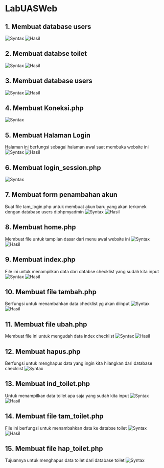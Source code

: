 # LabUASWeb

## 1.	Membuat database users
![Syntax](ssdb/1.png)
![Hasil](ssdb/4.png)
## 2.	Membuat databse toilet
![Syntax](ssdb/2.png)
![Hasil](ssdb/5.png)
## 3.	Membuat database users
![Syntax](ssdb/3.png)
![Hasil](ssdb/6.png)
## 4.	Membuat Koneksi.php
![Syntax](sscod/1.png)
## 5.	Membuat Halaman Login
Halaman ini berfungsi sebagai halaman awal saat membuka website ini
![Syntax](sscod/2.png)
![Hasil](sscth/1.png)
## 6.	Membuat login_session.php
![Syntax](sscod/3.png)
## 7.	Membuat form penambahan akun
Buat file tam_login.php untuk membuat akun baru yang akan terkonek dengan database users diphpmyadmin
![Syntax](sscod/4.png)
![Hasil](sscth/2.png)
## 8.	Membuat home.php
Membuat file untuk tampilan dasar dari menu awal website ini
![Syntax](sscod/5.png)
![Hasil](sscth/3.png)
## 9.	Membuat index.php
File ini untuk menampilkan data dari databse checklist yang sudah kita input
![Syntax](sscod/6.png)
![Hasil](sscth/4.png)
## 10.	Membuat file tambah.php
Berfungsi untuk menambahkan data checklist yg akan diinput
![Syntax](sscod/7.png)
![Hasil](sscth/5.png)
## 11.	Membuat file ubah.php
Membuat file ini untuk mengudah data index checklist
![Syntax](sscod/8.png)
![Hasil](sscth/6.png)
## 12.	Membuat hapus.php
Berfungsi untuk menghapus data yang ingin kita hilangkan dari database checklist
![Syntax](sscod/9.png)
## 13.	Membuat ind_toilet.php
Untuk menampilkan data toilet apa saja yang sudah kita input
![Syntax](sscod/10.png)
![Hasil](sscth/7.png)
## 14.	Membuat file tam_toilet.php
File ini berfungsi untuk menambahkan data ke databse toilet
![Syntax](sscod/11.png)
![Hasil](sscth/8.png)
## 15.	Membuat file hap_toilet.php
Tujuannya untuk menghapus data toilet dari database toilet
![Syntax](sscod/12.png)

